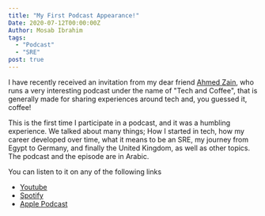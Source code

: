 ```yaml
---
title: "My First Podcast Appearance!"
Date: 2020-07-12T00:00:00Z
Author: Mosab Ibrahim
tags:
  - "Podcast"
  - "SRE"
post: true
---
```


I have recently received an invitation from my dear friend [Ahmed Zain](https://iahmadzain.me/), who
runs a very interesting podcast under the name of "Tech and Coffee", that is generally made for
sharing experiences around tech and, you guessed it, coffee!

This is the first time I participate in a podcast, and it was a humbling experience. We talked about
many things; How I started in tech, how my career developed over time, what it means to be an SRE,
my journey from Egypt to Germany, and finally the United Kingdom, as well as other topics. The
podcast and the episode are in Arabic.

You can listen to it on any of the following links

- [Youtube](https://www.youtube.com/watch?v=1ehCq1HQ0P0)
- [Spotify](https://open.spotify.com/episode/79kBvpBKfbOp0agzCwnsDa?si=l2MJzyKLTdGmQfo4iEk4_A)
- [Apple Podcast](https://podcasts.apple.com/eg/podcast/s1e9-tech-chat-with-mosab-ibrahim-the-sre/id1493504725?i=1000484512358)
